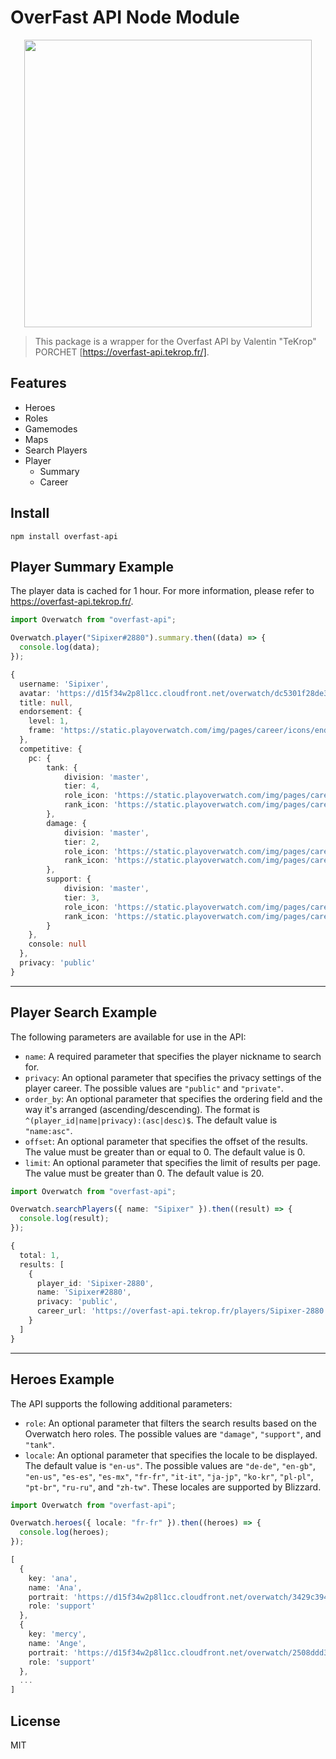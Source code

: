 # OverFast API Node Module

<p align=center><img width="460" src="https://upload.wikimedia.org/wikipedia/commons/thumb/c/c7/Overwatch_2_logo.svg/2560px-Overwatch_2_logo.svg.png"></img></p>

> This package is a wrapper for the Overfast API by Valentin "TeKrop" PORCHET [https://overfast-api.tekrop.fr/].

## Features

- Heroes
- Roles
- Gamemodes
- Maps
- Search Players
- Player
  - Summary
  - Career

## Install

```
npm install overfast-api
```

## Player Summary Example

The player data is cached for 1 hour. For more information, please refer to https://overfast-api.tekrop.fr/.

```typescript
import Overwatch from "overfast-api";

Overwatch.player("Sipixer#2880").summary.then((data) => {
  console.log(data);
});
```

```typescript
{
  username: 'Sipixer',
  avatar: 'https://d15f34w2p8l1cc.cloudfront.net/overwatch/dc5301f28de3bc59660b42f1fde4ef0598013ae9c1a2ba0f079abb94413d45e5.png',
  title: null,
  endorsement: {
    level: 1,
    frame: 'https://static.playoverwatch.com/img/pages/career/icons/endorsement/1-9de6d43ec5.svg#icon'
  },
  competitive: {
    pc: {
        tank: {
            division: 'master',
            tier: 4,
            role_icon: 'https://static.playoverwatch.com/img/pages/career/icons/role/tank-f64702b684.svg#icon',
            rank_icon: 'https://static.playoverwatch.com/img/pages/career/icons/rank/MasterTier-4-397f8722e0.png'
        },
        damage: {
            division: 'master',
            tier: 2,
            role_icon: 'https://static.playoverwatch.com/img/pages/career/icons/role/offense-ab1756f419.svg#icon',
            rank_icon: 'https://static.playoverwatch.com/img/pages/career/icons/rank/MasterTier-2-f736990f04.png'
        },
        support: {
            division: 'master',
            tier: 3,
            role_icon: 'https://static.playoverwatch.com/img/pages/career/icons/role/support-0258e13d85.svg#icon',
            rank_icon: 'https://static.playoverwatch.com/img/pages/career/icons/rank/MasterTier-3-cb03be0a6e.png'
        }
    },
    console: null
  },
  privacy: 'public'
}
```

---

## Player Search Example

The following parameters are available for use in the API:

- `name`: A required parameter that specifies the player nickname to search for.
- `privacy`: An optional parameter that specifies the privacy settings of the player career. The possible values are `"public"` and `"private"`.
- `order_by`: An optional parameter that specifies the ordering field and the way it's arranged (ascending/descending). The format is `^(player_id|name|privacy):(asc|desc)$`. The default value is `"name:asc"`.
- `offset`: An optional parameter that specifies the offset of the results. The value must be greater than or equal to 0. The default value is 0.
- `limit`: An optional parameter that specifies the limit of results per page. The value must be greater than 0. The default value is 20.

```typescript
import Overwatch from "overfast-api";

Overwatch.searchPlayers({ name: "Sipixer" }).then((result) => {
  console.log(result);
});
```

```typescript
{
  total: 1,
  results: [
    {
      player_id: 'Sipixer-2880',
      name: 'Sipixer#2880',
      privacy: 'public',
      career_url: 'https://overfast-api.tekrop.fr/players/Sipixer-2880'
    }
  ]
}
```

---

## Heroes Example

The API supports the following additional parameters:

- `role`: An optional parameter that filters the search results based on the Overwatch hero roles. The possible values are `"damage"`, `"support"`, and `"tank"`.
- `locale`: An optional parameter that specifies the locale to be displayed. The default value is `"en-us"`. The possible values are `"de-de"`, `"en-gb"`, `"en-us"`, `"es-es"`, `"es-mx"`, `"fr-fr"`, `"it-it"`, `"ja-jp"`, `"ko-kr"`, `"pl-pl"`, `"pt-br"`, `"ru-ru"`, and `"zh-tw"`. These locales are supported by Blizzard.

```typescript
import Overwatch from "overfast-api";

Overwatch.heroes({ locale: "fr-fr" }).then((heroes) => {
  console.log(heroes);
});
```

```typescript
[
  {
    key: 'ana',
    name: 'Ana',
    portrait: 'https://d15f34w2p8l1cc.cloudfront.net/overwatch/3429c394716364bbef802180e9763d04812757c205e1b4568bc321772096ed86.png',
    role: 'support'
  },
  {
    key: 'mercy',
    name: 'Ange',
    portrait: 'https://d15f34w2p8l1cc.cloudfront.net/overwatch/2508ddd39a178d5f6ae993ab43eeb3e7961e5a54a9507e6ae347381193f28943.png',
    role: 'support'
  },
  ...
]
```

## License

MIT
